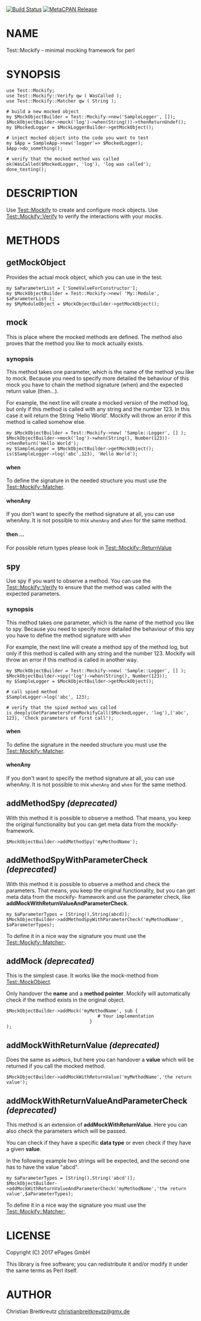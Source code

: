 [![Build Status](https://travis-ci.org/dbucky/Mockify.svg?branch=master)](https://travis-ci.org/dbucky/Mockify) [![MetaCPAN Release](https://badge.fury.io/pl/Test-Mockify.svg)](https://metacpan.org/release/Test-Mockify)
# NAME

Test::Mockify - minimal mocking framework for perl

# SYNOPSIS

    use Test::Mockify;
    use Test::Mockify::Verify qw ( WasCalled );
    use Test::Mockify::Matcher qw ( String );

    # build a new mocked object
    my $MockObjectBuilder = Test::Mockify->new('SampleLogger', []);
    $MockObjectBuilder->mock('log')->when(String())->thenReturnUndef();
    my $MockedLogger = $MockLoggerBuilder->getMockObject();

    # inject mocked object into the code you want to test
    my $App = SampleApp->new('logger'=> $MockedLogger);
    $App->do_something();

    # verify that the mocked method was called
    ok(WasCalled($MockedLogger, 'log'), 'log was called');
    done_testing();

# DESCRIPTION

Use [Test::Mockify](https://metacpan.org/pod/Test::Mockify) to create and configure mock objects. Use [Test::Mockify::Verify](https://metacpan.org/pod/Test::Mockify::Verify) to
verify the interactions with your mocks.

# METHODS

## getMockObject

Provides the actual mock object, which you can use in the test.

    my $aParameterList = ['SomeValueForConstructor'];
    my $MockObjectBuilder = Test::Mockify->new( 'My::Module', $aParameterList );
    my $MyModuleObject = $MockObjectBuilder->getMockObject();

## mock

This is place where the mocked methods are defined. The method also proves that the method you like to mock actually exists.

### synopsis

This method takes one parameter, which is the name of the method you like to mock.
Because you need to specify more detailed the behaviour of this mock you have to chain the method signature (when) and the expected return value (then...). 

For example, the next line will create a mocked version of the method log, but only if this method is called with any string and the number 123. In this case it will return the String 'Hello World'. Mockify will throw an error if this method is called somehow else.

    my $MockObjectBuilder = Test::Mockify->new( 'Sample::Logger', [] );
    $MockObjectBuilder->mock('log')->when(String(), Number(123))->thenReturn('Hello World');
    my $SampleLogger = $MockObjectBuilder->getMockObject();
    is($SampleLogger->log('abc',123), 'Hello World');

#### when

To define the signature in the needed structure you must use the [Test::Mockify::Matcher](https://metacpan.org/pod/Test::Mockify::Matcher).

#### whenAny

If you don't want to specify the method signature at all, you can use whenAny.
It is not possible to mix `whenAny` and `when` for the same method.

#### then ...

For possible return types please look in [Test::Mockify::ReturnValue](https://metacpan.org/pod/Test::Mockify::ReturnValue)

## spy

Use spy if you want to observe a method. You can use the [Test::Mockify::Verify](https://metacpan.org/pod/Test::Mockify::Verify) to ensure that the method was called with the expected parameters.

### synopsis

This method takes one parameter, which is the name of the method you like to spy.
Because you need to specify more detailed the behaviour of this spy you have to define the method signature with `when`

For example, the next line will create a method spy of the method log, but only if this method is called with any string and the number 123. Mockify will throw an error if this method is called in another way.

    my $MockObjectBuilder = Test::Mockify->new( 'Sample::Logger', [] );
    $MockObjectBuilder->spy('log')->when(String(), Number(123));
    my $SampleLogger = $MockObjectBuilder->getMockObject();

    # call spied method
    $SampleLogger->log('abc', 123);

    # verify that the spied method was called
    is_deeply(GetParametersFromMockifyCall($MockedLogger, 'log'),['abc', 123], 'Check parameters of first call');

#### when

To define the signature in the needed structure you must use the [Test::Mockify::Matcher](https://metacpan.org/pod/Test::Mockify::Matcher).

#### whenAny

If you don't want to specify the method signature at all, you can use whenAny.
It is not possible to mix `whenAny` and `when` for the same method.

## addMethodSpy _(deprecated)_

With this method it is possible to observe a method. That means, you keep the original functionality but you can get meta data from the mockify-framework.

    $MockObjectBuilder->addMethodSpy('myMethodName');

## addMethodSpyWithParameterCheck _(deprecated)_

With this method it is possible to observe a method and check the parameters. That means, you keep the original functionality, but you can get meta data from the mockify- framework and use the parameter check, like **addMockWithReturnValueAndParameterCheck**.

    my $aParameterTypes = [String(),String(abcd)];
    $MockObjectBuilder->addMethodSpyWithParameterCheck('myMethodName', $aParameterTypes);

To define it in a nice way the signature you must use the [Test::Mockify::Matcher;](https://metacpan.org/pod/Test::Mockify::Matcher;).

## addMock _(deprecated)_

This is the simplest case. It works like the mock-method from [Test::MockObject](https://metacpan.org/pod/Test::MockObject).

Only handover the **name** and a **method pointer**. Mockify will automatically check if the method exists in the original object.

    $MockObjectBuilder->addMock('myMethodName', sub {
                                      # Your implementation
                                   }
    );

## addMockWithReturnValue _(deprecated)_

Does the same as `addMock`, but here you can handover a **value** which will be returned if you call the mocked method.

    $MockObjectBuilder->addMockWithReturnValue('myMethodName','the return value');

## addMockWithReturnValueAndParameterCheck _(deprecated)_

This method is an extension of **addMockWithReturnValue**. Here you can also check the parameters which will be passed.

You can check if they have a specific **data type** or even check if they have a given **value**.

In the following example two strings will be expected, and the second one has to have the value "abcd".

    my $aParameterTypes = [String(),String('abcd')];
    $MockObjectBuilder->addMockWithReturnValueAndParameterCheck('myMethodName','the return value',$aParameterTypes);

To define it in a nice way the signature you must use the [Test::Mockify::Matcher;](https://metacpan.org/pod/Test::Mockify::Matcher;).

# LICENSE

Copyright (C) 2017 ePages GmbH

This library is free software; you can redistribute it and/or modify
it under the same terms as Perl itself.

# AUTHOR

Christian Breitkreutz <christianbreitkreutz@gmx.de>
